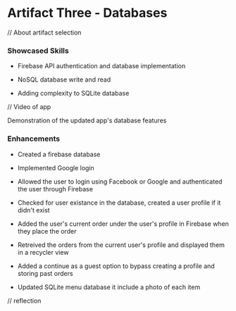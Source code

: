 # Artifact Three - Databases 

// About artifact selection 

### Showcased Skills

- Firebase API authentication and database implementation

- NoSQL database write and read

- Adding complexity to SQLite database

// Video of app

Demonstration of the updated app's database features

### Enhancements 

- Created a firebase database

- Implemented Google login

- Allowed the user to login using Facebook or Google and authenticated the user through Firebase

- Checked for user existance in the database, created a user profile if it didn't exist

- Added the user's current order under the user's profile in Firebase when they place the order

- Retreived the orders from the current user's profile and displayed them in a recycler view

- Added a continue as a guest option to bypass creating a profile and storing past orders

- Updated SQLite menu database it include a photo of each item


// reflection
